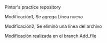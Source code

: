 
Pintor's practice repository

Modificación1, Se agrega Línea nueva

Modificación2, Se eliminó una línea del archivo

Modificación realizada en el branch Add_file
